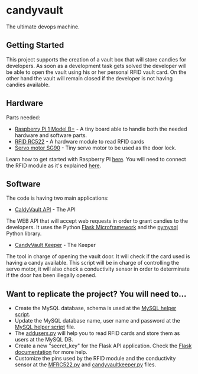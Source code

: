 # candyvault
The ultimate devops machine.

## Getting Started

This project supports the creation of a vault box that will store candies for developers.
As soon as a development task gets solved the developer will be able to open the vault using his or her personal RFID vault card. On the other hand the vault will remain closed if the developer is not having candies available.

## Hardware

Parts needed:
* [Raspberry Pi 1 Model B+](https://www.raspberrypi.org/products/raspberry-pi-1-model-b-plus/) - A tiny board able to handle both the needed hardware and software parts.
* [RFID RC522](https://www.amazon.com/Gowoops-RFID-Kit-Arduino-Raspberry/dp/B01KFM0XNG/ref=sr_1_3?ie=UTF8&qid=1522078820&sr=8-3&keywords=RFID+RC522) - A hardware module to read RFID cards
* [Servo motor SG90](https://www.amazon.com/ElectroBot-Micro-Helicopter-Airplane-Controls/dp/B071KJV7DD/ref=sr_1_2_sspa?s=electronics&ie=UTF8&qid=1522078852&sr=1-2-spons&keywords=servo+motor&psc=1) - Tiny servo motor to be used as the door lock.

 Learn how to get started with Raspberry PI [here](https://projects.raspberrypi.org/en/projects/raspberry-pi-getting-started). You will need to connect the RFID module as it's explained [here](http://www.instructables.com/id/RFID-RC522-Raspberry-Pi/).
 
## Software

The code is having two main applications:

* [CaldyVault API](candyvault.py) - The API

The WEB API that will accept web requests in order to grant candies to the developers. It uses the Python [Flask Microframework](http://flask.pocoo.org/) and the [pymysql](https://pymysql.readthedocs.io/en/latest/) Python library.

* [CandyVault Keeper](candyvaultkeeper.py) - The Keeper

The tool in charge of opening the vault door. It will check if the card used is having a candy available.
This script will be in charge of controlling the servo motor, it will also check a conductivity sensor in order to determinate if the door has been illegally opened.

## Want to replicate the project? You will need to...

* Create the MySQL database, schema is used at the [MySQL helper script](mysqlhelper.py).
* Update the MySQL database name, user name and password at the [MySQL helper script](mysqlhelper.py) file.
* The [addusers.py](addusers.py) will help you to read RFID cards and store them as users at the MySQL DB.
* Create a new "secret_key" for the Flask API application. Check the [Flask documentation](http://flask.pocoo.org/docs/0.12/quickstart/) for more help.
* Customize the pins used by the RFID module and the conductivity sensor at the [MFRC522.py](MFRC522.py) and [candyvaultkeeper.py](candyvaultkeeper.py) files.
